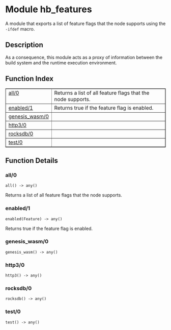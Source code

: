 

# Module hb_features #

A module that exports a list of feature flags that the node supports
using the `-ifdef` macro.

<a name="description"></a>

## Description ##
As a consequence, this module acts as a proxy of information between the
build system and the runtime execution environment.<a name="index"></a>

## Function Index ##


<table width="100%" border="1" cellspacing="0" cellpadding="2" summary="function index"><tr><td valign="top"><a href="#all-0">all/0</a></td><td>Returns a list of all feature flags that the node supports.</td></tr><tr><td valign="top"><a href="#enabled-1">enabled/1</a></td><td>Returns true if the feature flag is enabled.</td></tr><tr><td valign="top"><a href="#genesis_wasm-0">genesis_wasm/0</a></td><td></td></tr><tr><td valign="top"><a href="#http3-0">http3/0</a></td><td></td></tr><tr><td valign="top"><a href="#rocksdb-0">rocksdb/0</a></td><td></td></tr><tr><td valign="top"><a href="#test-0">test/0</a></td><td></td></tr></table>


<a name="functions"></a>

## Function Details ##

<a name="all-0"></a>

### all/0 ###

`all() -> any()`

Returns a list of all feature flags that the node supports.

<a name="enabled-1"></a>

### enabled/1 ###

`enabled(Feature) -> any()`

Returns true if the feature flag is enabled.

<a name="genesis_wasm-0"></a>

### genesis_wasm/0 ###

`genesis_wasm() -> any()`

<a name="http3-0"></a>

### http3/0 ###

`http3() -> any()`

<a name="rocksdb-0"></a>

### rocksdb/0 ###

`rocksdb() -> any()`

<a name="test-0"></a>

### test/0 ###

`test() -> any()`

